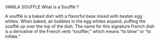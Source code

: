  VANILA SOUFFLE
What is a Soufflé ?

A soufflé is a baked dish with a flavorful base mixed with beaten egg whites. When baked, air bubbles in the egg whites expand, puffing the soufflé up over the top of the dish. The name for this signature French dish is a derivative of the French verb “souffler,” which means “to blow” or “to inflate.”